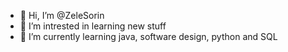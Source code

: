 - 👋 Hi, I’m @ZeleSorin
- 👀 I’m intrested in learning new stuff
- 🌱 I’m currently learning java, software design, python and SQL


<!---
ZeleSorin/ZeleSorin is a ✨ special ✨ repository because its `README.md` (this file) appears on your GitHub profile.
You can click the Preview link to take a look at your changes.
--->
